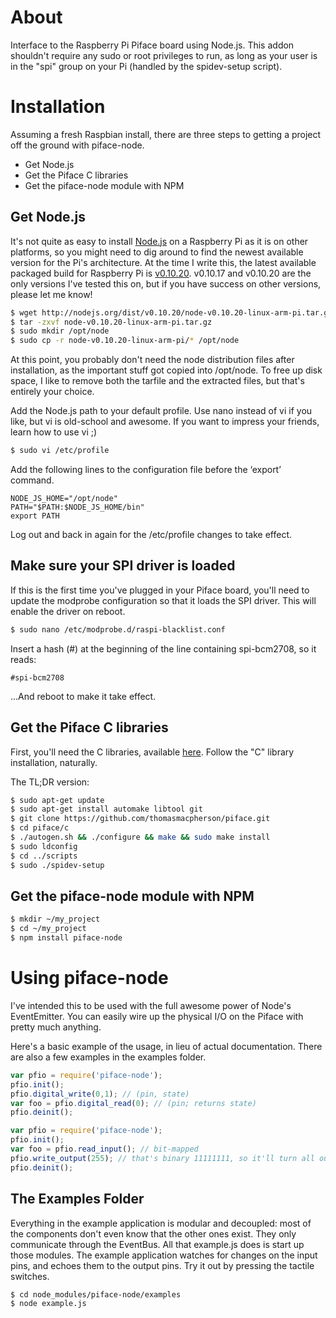 About
=====
Interface to the Raspberry Pi Piface board using Node.js.  This addon shouldn't require any sudo or root privileges to run, as long as your user is in the "spi" group on your Pi (handled by the spidev-setup script).

Installation
============
Assuming a fresh Raspbian install, there are three steps to getting a project off the ground with piface-node.
  - Get Node.js
  - Get the Piface C libraries
  - Get the piface-node module with NPM

Get Node.js
-----------
It's not quite as easy to install [Node.js](http://nodejs.org/) on a Raspberry Pi as it is on other platforms, so you might need to dig around to find the newest available version for the Pi's architecture.  At the time I write this, the latest available packaged build for Raspberry Pi is [v0.10.20](http://nodejs.org/dist/v0.10.20/node-v0.10.20-linux-arm-pi.tar.gz).  v0.10.17 and v0.10.20 are the only versions I've tested this on, but if you have success on other versions, please let me know!

```bash
$ wget http://nodejs.org/dist/v0.10.20/node-v0.10.20-linux-arm-pi.tar.gz
$ tar -zxvf node-v0.10.20-linux-arm-pi.tar.gz
$ sudo mkdir /opt/node
$ sudo cp -r node-v0.10.20-linux-arm-pi/* /opt/node
```

At this point, you probably don't need the node distribution files after installation, as the important stuff got copied into /opt/node.  To free up disk space, I like to remove both the tarfile and the extracted files, but that's entirely your choice.

Add the Node.js path to your default profile.  Use nano instead of vi if you like, but vi is old-school and awesome.  If you want to impress your friends, learn how to use vi ;)
```bash
$ sudo vi /etc/profile
```

Add the following lines to the configuration file before the ‘export’ command.
```
NODE_JS_HOME="/opt/node"
PATH="$PATH:$NODE_JS_HOME/bin"
export PATH
```

Log out and back in again for the /etc/profile changes to take effect.

Make sure your SPI driver is loaded
-----------------------------------
If this is the first time you've plugged in your Piface board, you'll need to update the modprobe configuration so that it loads the SPI driver.  This will enable the driver on reboot.

```bash
$ sudo nano /etc/modprobe.d/raspi-blacklist.conf
```

Insert a hash (#) at the beginning of the line containing spi-bcm2708, so it reads:

```
#spi-bcm2708
```

...And reboot to make it take effect.


Get the Piface C libraries
--------------------------
First, you'll need the C libraries, available [here](https://github.com/thomasmacpherson/piface).  Follow the "C" library installation, naturally.

The TL;DR version:
```bash
$ sudo apt-get update
$ sudo apt-get install automake libtool git
$ git clone https://github.com/thomasmacpherson/piface.git
$ cd piface/c
$ ./autogen.sh && ./configure && make && sudo make install
$ sudo ldconfig
$ cd ../scripts
$ sudo ./spidev-setup
```

Get the piface-node module with NPM
-----------------------------------
```bash
$ mkdir ~/my_project
$ cd ~/my_project
$ npm install piface-node
```

Using piface-node
=================
I've intended this to be used with the full awesome power of Node's EventEmitter.  You can easily wire up the physical I/O on the Piface with pretty much anything.

Here's a basic example of the usage, in lieu of actual documentation.  There are also a few examples in the examples folder.
```js
var pfio = require('piface-node');
pfio.init();
pfio.digital_write(0,1); // (pin, state)
var foo = pfio.digital_read(0); // (pin; returns state)
pfio.deinit();
```

```js
var pfio = require('piface-node');
pfio.init();
var foo = pfio.read_input(); // bit-mapped
pfio.write_output(255); // that's binary 11111111, so it'll turn all outputs on.
pfio.deinit();
```

The Examples Folder
-------------------
Everything in the example application is modular and decoupled: most of the components don't even know that the other ones exist. They only communicate through the EventBus. All that example.js does is start up those modules.  The example application watches for changes on the input pins, and echoes them to the output pins.  Try it out by pressing the tactile switches.

```bash
$ cd node_modules/piface-node/examples
$ node example.js
````
